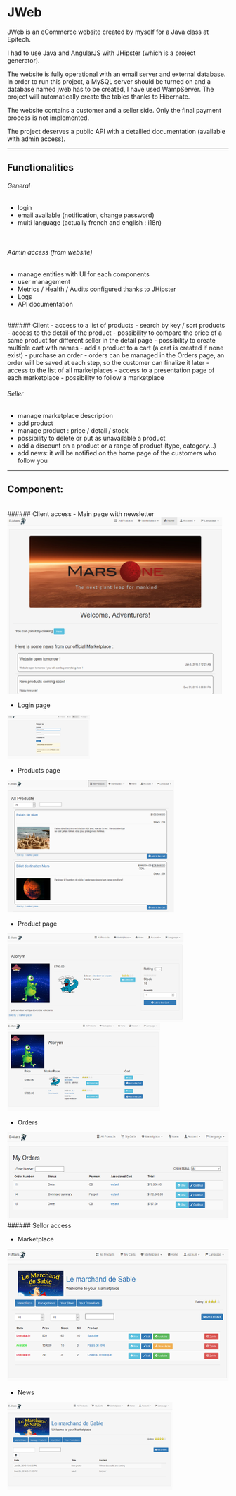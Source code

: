# JWeb


JWeb is an eCommerce website created by myself for a Java class at Epitech.

I had to use Java and AngularJS with JHipster (which is a project generator).

The website is fully operational with an email server and external database. In order to run this project, a MySQL server should be turned on and a database named jweb has to be created, I have used WampServer. The project will automatically create the tables thanks to Hibernate.

The website contains a customer and a seller side. Only the final payment process is not implemented.

The project deserves a public API with a detailled documentation (available with admin access).


-------------------------------------------------------------------------------------------  
## Functionalities

###### General
- login
- email available (notification, change password)
- multi language (actually french and english : i18n)
<br/>

###### Admin access (from website)
- manage entities with UI for each components
- user management
- Metrics / Health / Audits configured thanks to JHipster
- Logs
- API documentation 

<br/>
###### Client
- access to a list of products
- search by key / sort products
- access to the detail of the product
- possibility to compare the price of a same product for different seller in the detail page
- possibility to create multiple cart with names
- add a product to a cart (a cart is created if none exist)
- purchase an order
- orders can be managed in the Orders page, an order will be saved at each step, so the customer can finalize it later
- access to the list of all marketplaces
- access to a presentation page of each marketplace
- possibility to follow a marketplace

###### Seller
- manage marketplace description
- add product
- manage product : price / detail / stock
- possibility to delete or put as unavailable a product
- add a discount on a product or a range of product (type, category...)
- add news: it will be notified on the home page of the customers who follow you

-------------------------------------------------------------------------------------------  
## Component:  

<br/>
###### Client access
- Main page with newsletter
<img src="README-images/jw-home.PNG" height="400">

- Login page
<img src="README-images/jw-login.PNG" height="100">

- Products page
<img src="README-images/jw-products.PNG" height="300">

- Product page
<img src="README-images/jw-product.PNG" height="200">
<img src="README-images/jw-product2.PNG" height="200">

- Orders
<img src="README-images/jw-orders.PNG" height="200">

<br/>
###### Sellor access

- Marketplace
<img src="README-images/jw-marketplace.PNG" height="300">

- News
<img src="README-images/jw-news.PNG" height="200">
